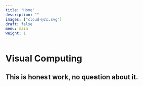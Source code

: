 ```yaml
---
title: "Home"
description: ""
images: ["cloud-@2x.svg"]
draft: false
menu: main
weight: 1
---
```


# Visual Computing
## This is honest work, no question about it.
